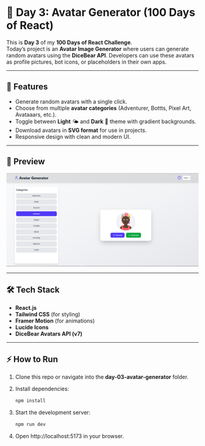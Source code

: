 # 🎨 Day 3: Avatar Generator (100 Days of React)

This is **Day 3** of my **100 Days of React Challenge**.  
Today’s project is an **Avatar Image Generator** where users can generate random avatars using the **DiceBear API**. Developers can use these avatars as profile pictures, bot icons, or placeholders in their own apps.

---

## 🚀 Features
- Generate random avatars with a single click.
- Choose from multiple **avatar categories** (Adventurer, Bottts, Pixel Art, Avataaars, etc.).
- Toggle between **Light** 🌤️ and **Dark** 🌙 theme with gradient backgrounds.
- Download avatars in **SVG format** for use in projects.
- Responsive design with clean and modern UI.

---

## 📸 Preview
![App Screenshot](./image.PNG)

---

## 🛠️ Tech Stack
- **React.js**
- **Tailwind CSS** (for styling)
- **Framer Motion** (for animations)
- **Lucide Icons**
- **DiceBear Avatars API (v7)**

---

## ⚡ How to Run
1. Clone this repo or navigate into the **day-03-avatar-generator** folder.

2. Install dependencies:
   ```bash
   npm install

3. Start the development server:
   ```bash
   npm run dev

4. Open http://localhost:5173 in your browser.